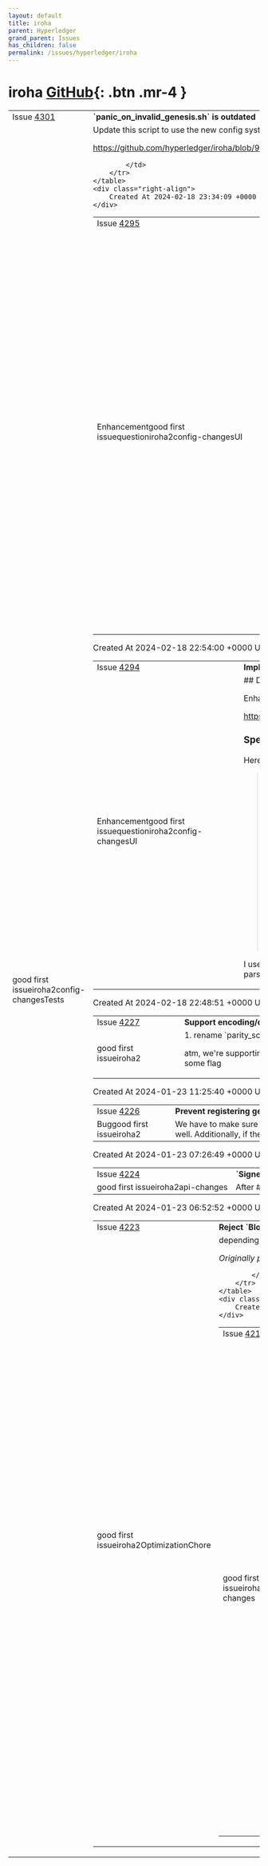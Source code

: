 ```yaml
---
layout: default
title: iroha
parent: Hyperledger
grand_parent: Issues
has_children: false
permalink: /issues/hyperledger/iroha
---
```


# iroha <span class="fs-3 right-align">[GitHub](https://github.com/hyperledger/iroha){: .btn .mr-4 }</span>


<div>
    <table>
        <tr>
            <td>
                Issue <a href="https://github.com/hyperledger/iroha/issues/4301" class=".btn">4301</a>
            </td>
            <td>
                <b>
                    `panic_on_invalid_genesis.sh` is outdated
                </b>
            </td>
        </tr>
        <tr>
            <td>
                <span class="chip">good first issue</span><span class="chip">iroha2</span><span class="chip">config-changes</span><span class="chip">Tests</span>
            </td>
            <td>
                Update this script to use the new config system (#4239):

https://github.com/hyperledger/iroha/blob/964476722e2a219becaacdb3676ca058ec5748cd/scripts/tests/panic_on_invalid_genesis.sh#L4


            </td>
        </tr>
    </table>
    <div class="right-align">
        Created At 2024-02-18 23:34:09 +0000 UTC
    </div>
</div>

<div>
    <table>
        <tr>
            <td>
                Issue <a href="https://github.com/hyperledger/iroha/issues/4295" class=".btn">4295</a>
            </td>
            <td>
                <b>
                    Implement human-readable bytes in the config
                </b>
            </td>
        </tr>
        <tr>
            <td>
                <span class="chip">Enhancement</span><span class="chip">good first issue</span><span class="chip">question</span><span class="chip">iroha2</span><span class="chip">config-changes</span><span class="chip">UI</span>
            </td>
            <td>
                ## Description

Actually implement parsing from a human-readable string for `HumanBytes`:

https://github.com/hyperledger/iroha/blob/964476722e2a219becaacdb3676ca058ec5748cd/config/base/src/lib.rs#L36-L38

### Specification

Here is an excerpt from the config reference draft:

> Bytes amount is specified as a human-readable string:
> 
> ```toml
> # 42 bytes
> value1 = "42B"
> 
> # 1 kilobyte = 1000 bytes
> value2 = "1KB"
> 
> # 1 kilobyte (binary format) = 1024 bytes
> value3 = "1KiB"
> 
> # Sum of multiple
> value4 = "1GB 5MB"
> ```
> 
> Iroha can parse sizes in bytes, kilobytes (`K`), megabytes (`M`), gigabytes (`G`), terabytes (`T`),
> and petabytes (`P`).
> 
> The format of suffixes:
> 
> - **`{size}iB`:** Binary size
> - **`{size}B`:** Decimal size

I used [`humanfriendly`](https://humanfriendly.readthedocs.io/en/latest/api.html?highlight=parse_size#humanfriendly.parse_size) Python package as a reference.

## Also

- [kb, kB, KiB… What’s Up With That? | Pacoup.com](https://web.archive.org/web/20150324153922/https://pacoup.com/2009/05/26/kb-kb-kib-whats-up-with-that/)
- #4294 

            </td>
        </tr>
    </table>
    <div class="right-align">
        Created At 2024-02-18 22:54:00 +0000 UTC
    </div>
</div>

<div>
    <table>
        <tr>
            <td>
                Issue <a href="https://github.com/hyperledger/iroha/issues/4294" class=".btn">4294</a>
            </td>
            <td>
                <b>
                    Implement human-readable durations in the config
                </b>
            </td>
        </tr>
        <tr>
            <td>
                <span class="chip">Enhancement</span><span class="chip">good first issue</span><span class="chip">question</span><span class="chip">iroha2</span><span class="chip">config-changes</span><span class="chip">UI</span>
            </td>
            <td>
                ## Description

Enhance `HumanDuration` type to actually parse a human-readable string:

https://github.com/hyperledger/iroha/blob/964476722e2a219becaacdb3676ca058ec5748cd/config/base/src/lib.rs#L23-L27

### Specification

Here is an excerpt from the configuration reference draft:


> Duration is specified as a human-readable string:
> 
> ```toml
> value1 = "1sec"
> value2 = "1hour 12min 5s"
> value3 = "2years 2min 12us"
> value4 = "550ms"
> ```
> 
> The duration string is a concatenation of time spans. Each time span is an
> integer number and a suffix. Supported suffixes:
> 
> - `nsec`, `ns` &mdash; nanoseconds
> - `usec`, `us` &mdash; microseconds
> - `msec`, `ms` &mdash; milliseconds
> - `seconds`, `second`, `sec`, `s`
> - `minutes`, `minute`, `min`, `m`
> - `hours`, `hour`, `hr`, `h`
> - `days`, `day`, `d`
> - `weeks`, `week`, `w`
> - `months`, `month`, `M` &mdash; defined as $30.44$ days
> - `years`, `year`, `y` &mdash; defined as $365.25$ days

I used [`humantime`](https://docs.rs/humantime/latest/humantime/fn.parse_duration.html) crate for reference. Maybe it can be used as is. Otherwise, it is straighforward (and quite interesting!) to write our own parser with something like [`winnow`](https://docs.rs/winnow).
            </td>
        </tr>
    </table>
    <div class="right-align">
        Created At 2024-02-18 22:48:51 +0000 UTC
    </div>
</div>

<div>
    <table>
        <tr>
            <td>
                Issue <a href="https://github.com/hyperledger/iroha/issues/4227" class=".btn">4227</a>
            </td>
            <td>
                <b>
                    Support encoding/decoding to/from JSON in `parity_scale_decoder`
                </b>
            </td>
        </tr>
        <tr>
            <td>
                <span class="chip">good first issue</span><span class="chip">iroha2</span>
            </td>
            <td>
                1. rename `parity_scale_decoder` to `parity_scale_codec` or something similar
2. add support to encode/decode SCALE to/from JSON

atm, we're supporting only decoding to Rust debug format. I think we should just replace that with JSON, but we can also support different formats with some flag
            </td>
        </tr>
    </table>
    <div class="right-align">
        Created At 2024-01-23 11:25:40 +0000 UTC
    </div>
</div>

<div>
    <table>
        <tr>
            <td>
                Issue <a href="https://github.com/hyperledger/iroha/issues/4226" class=".btn">4226</a>
            </td>
            <td>
                <b>
                    Prevent registering genesis Domain or Account
                </b>
            </td>
        </tr>
        <tr>
            <td>
                <span class="chip">Bug</span><span class="chip">good first issue</span><span class="chip">iroha2</span>
            </td>
            <td>
                We have to make sure that instructions that try to register "genesis" domain or "genesis@genesis" account are always rejected. Tests should be added as well. Additionally, if there are none, tests should be added that confirm that any transaction signed by the "genesis@genesis" is rejected
            </td>
        </tr>
    </table>
    <div class="right-align">
        Created At 2024-01-23 07:26:49 +0000 UTC
    </div>
</div>

<div>
    <table>
        <tr>
            <td>
                Issue <a href="https://github.com/hyperledger/iroha/issues/4224" class=".btn">4224</a>
            </td>
            <td>
                <b>
                    `SignedBlock` is immutable
                </b>
            </td>
        </tr>
        <tr>
            <td>
                <span class="chip">good first issue</span><span class="chip">iroha2</span><span class="chip">api-changes</span>
            </td>
            <td>
                After #4918 was merged the same should be done for `SignedBlock`
            </td>
        </tr>
    </table>
    <div class="right-align">
        Created At 2024-01-23 06:52:52 +0000 UTC
    </div>
</div>

<div>
    <table>
        <tr>
            <td>
                Issue <a href="https://github.com/hyperledger/iroha/issues/4223" class=".btn">4223</a>
            </td>
            <td>
                <b>
                    Reject `BlockMessage`s eagerly
                </b>
            </td>
        </tr>
        <tr>
            <td>
                <span class="chip">good first issue</span><span class="chip">iroha2</span><span class="chip">Optimization</span><span class="chip">Chore</span>
            </td>
            <td>
                              depending on the previously received control flow messages, is it possible that some of the `BlockMessage`s should just be rejected?

_Originally posted by @mversic in https://github.com/hyperledger/iroha/pull/4115#discussion_r1449877651_
            
            </td>
        </tr>
    </table>
    <div class="right-align">
        Created At 2024-01-22 09:01:53 +0000 UTC
    </div>
</div>

<div>
    <table>
        <tr>
            <td>
                Issue <a href="https://github.com/hyperledger/iroha/issues/4218" class=".btn">4218</a>
            </td>
            <td>
                <b>
                    [suggestion] Remove JSON encoding for API Version and Health requests, use plain text
                </b>
            </td>
        </tr>
        <tr>
            <td>
                <span class="chip">good first issue</span><span class="chip">iroha2</span><span class="chip">api-changes</span>
            </td>
            <td>
                ## Description

When you `GET /api_version`, you get a JSON:

```json
"1"
```

I think it is redundant to use JSON here and plain text would be just fine:

```
1
```

Same applies for `GET /health`:

```json
"Healthy"
```

There is no any reason to use JSON here over plain text.

### Benefits

Simplify API a little bit, remove redundancy.

### Research

A simple patch of this sections would suffice:

https://github.com/hyperledger/iroha/blob/565271dd043b6371c1fc2e4edce0754a3058c1bb/torii/src/routing.rs#L308-L317

https://github.com/hyperledger/iroha/blob/565271dd043b6371c1fc2e4edce0754a3058c1bb/torii/src/routing.rs#L139-L141


            </td>
        </tr>
    </table>
    <div class="right-align">
        Created At 2024-01-19 01:58:14 +0000 UTC
    </div>
</div>

<div>
    <table>
        <tr>
            <td>
                Issue <a href="https://github.com/hyperledger/iroha/issues/4197" class=".btn">4197</a>
            </td>
            <td>
                <b>
                    [refactor]: Improve decoding of `ChainId`
                </b>
            </td>
        </tr>
        <tr>
            <td>
                <span class="chip">good first issue</span><span class="chip">iroha2</span>
            </td>
            <td>
                              This could be improved by using constructor `fn new(inner: impl Into<Box<str>>)`.
I will extract it into separate good first issue.

_Originally posted by @Erigara in https://github.com/hyperledger/iroha/pull/4185#discussion_r1450199917_

Idea is to remove redundant clone by directly convert from `String` to `Box<str>`.
            
            </td>
        </tr>
    </table>
    <div class="right-align">
        Created At 2024-01-12 10:25:34 +0000 UTC
    </div>
</div>

